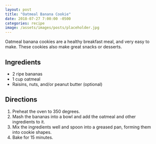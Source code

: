 ```yaml
---
layout: post
title: "Oatmeal Banana Cookie"
date: 2018-07-27 7:00:00 -0500
categories: recipe
image: /assets/images/posts/placeholder.jpg
---
```


Oatmeal banana cookies are a healthy breakfast meal, and very easy to make. These cookies also make great snacks or desserts.

## Ingredients

- 2 ripe bananas
- 1 cup oatmeal
- Raisins, nuts, and/or peanut butter (optional)

## Directions

1. Preheat the oven to 350 degrees.
2. Mash the bananas into a bowl and add the oatmeal and other ingredients to it.
3. Mix the ingredients well and spoon into a greased pan, forming them into cookie shapes.
4. Bake for 15 minutes.
